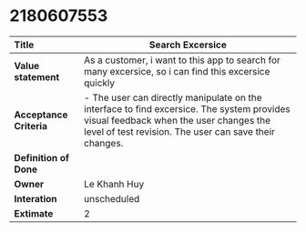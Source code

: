 # 2180607553

| **Title**                | Search Excersice |
| :----------------------- | ---------------- |
| **Value statement**      | As a customer, i want to this app to search for many excersice, so i can find this excersice quickly |
| **Acceptance Criteria** | - The user can directly manipulate on the interface to find excersice. The system provides visual feedback when the user changes the level of test revision. The user can save their changes.|
| **Definition of Done**   |               |  
| **Owner**                | Le Khanh Huy  |
| **Interation**           | unscheduled   |
| **Extimate**             |  2            |
